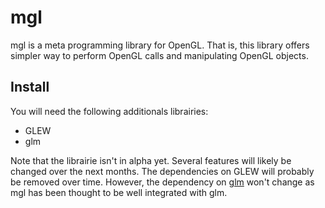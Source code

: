 mgl
===

mgl is a meta programming library for OpenGL.
That is, this library offers simpler way to perform OpenGL calls and manipulating OpenGL objects.

Install
-------

You will need the following additionals librairies:

* GLEW
* glm

Note that the librairie isn't in alpha yet. Several features will likely be changed over the next months.
The dependencies on GLEW will probably be removed over time.
However, the dependency on [glm](https://github.com/g-truc/glm) won't change as mgl has been thought to be well integrated with glm.
